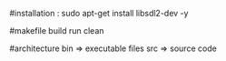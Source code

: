 #installation : 
sudo apt-get install libsdl2-dev -y

#makefile
build
run
clean

#architecture
bin => executable files
src => source code

